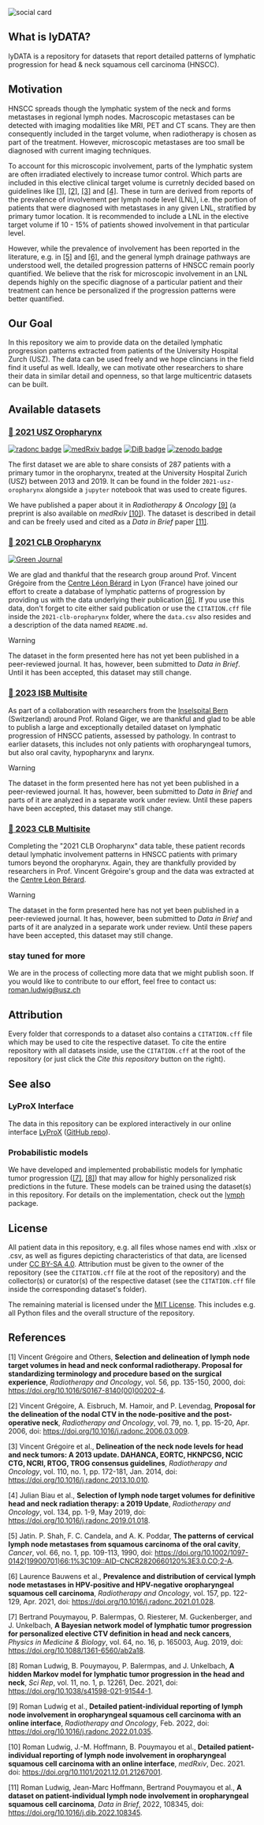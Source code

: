![social card](./github-social-card.png)

## What is lyDATA?

lyDATA is a repository for datasets that report detailed patterns of lymphatic progression for head & neck squamous cell carcinoma (HNSCC).

## Motivation

HNSCC spreads though the lymphatic system of the neck and forms metastases in regional lymph nodes. Macroscopic metastases can be detected with imaging modalities like MRI, PET and CT scans. They are then consequently included in the target volume, when radiotherapy is chosen as part of the treatment. However, microscopic metastases are too small be diagnosed with current imaging techniques.

To account for this microscopic involvement, parts of the lymphatic system are often irradiated electively to increase tumor control. Which parts are included in this elective clinical target volume is curretnly decided based on guidelines like [[1]](#1), [[2]](#2), [[3]](#3) and [[4]](#4). These in turn are derived from reports of the prevalence of involvement per lymph node level (LNL), i.e. the portion of patients that were diagnosed with metastases in any given LNL, stratified by primary tumor location. It is recommended to include a LNL in the elective target volume if 10 - 15% of patients showed involvement in that particular level.

However, while the prevalence of involvement has been reported in the literature, e.g. in [[5]](#5) and [[6]](#6), and the general lymph drainage pathways are understood well, the detailed progression patterns of HNSCC remain poorly quantified. We believe that the risk for microscopic involvement in an LNL depends highly on the specific diagnose of a particular patient and their treatment can hence be personalized if the progression patterns were better quantified.

## Our Goal

In this repository we aim to provide data on the detailed lymphatic progression patterns extracted from patients of the University Hospital Zurch (USZ). The data can be used freely and we hope clincians in the field find it useful as well. Ideally, we can motivate other researchers to share their data in similar detail and openness, so that large multicentric datasets can be built.

## Available datasets

### [:open_file_folder: 2021 USZ Oropharynx]

[![radonc badge](https://img.shields.io/badge/Rad%20Onc-j.radonc.2022.01.035-3e6e0e)](https://doi.org/10.1016/j.radonc.2022.01.035)
[![medRxiv badge](https://img.shields.io/badge/medR%CF%87iv-2021.12.01.21267001-0e4c92)](https://doi.org/10.1101/2021.12.01.21267001)
[![DiB badge](https://img.shields.io/badge/DiB-10.1016%2Fj.dib.2022.108345-orange)](https://doi.org/10.1016/j.dib.2022.108345)
[![zenodo badge](https://img.shields.io/badge/DOI-10.5281%2Fzenodo.5833835-informational)](https://doi.org/10.5281/zenodo.5833835)

The first dataset we are able to share consists of 287 patients with a primary tumor in the oropharynx, treated at the University Hospital Zurich (USZ) between 2013 and 2019. It can be found in the folder `2021-usz-oropharynx` alongside a `jupyter` notebook that was used to create figures.

We have published a paper about it in *Radiotherapy & Oncology* [[9]](#9) (a preprint is also available on *medRxiv* [[10]](#10)). The dataset is described in detail and can be freely used and cited as a *Data in Brief* paper [[11]](#11).

[:open_file_folder: 2021 USZ Oropharynx]: https://github.com/rmnldwg/lyDATA/tree/main/2021-usz-oropharynx

### [:open_file_folder: 2021 CLB Oropharynx]

[![Green Journal](https://img.shields.io/badge/Rad%20Onc-j.radonc.2021.01.028-3e6e0e)](https://doi.org/10.1016/j.radonc.2021.01.028)

We are glad and thankful that the research group around Prof. Vincent Grégoire from the [Centre Léon Bérard] in Lyon (France) have joined our effort to create a database of lymphatic patterns of progression by providing us with the data underlying their publication [[6]](#6). If you use this data, don't forget to cite either said publication or use the `CITATION.cff` file inside the `2021-clb-oropharynx` folder, where the `data.csv` also resides and a description of the data named `README.md`.

> [!WARNING]
> The dataset in the form presented here has not yet been published in a peer-reviewed journal. It has, however, been submitted to *Data in Brief*. Until it has been accepted, this dataset may still change.

[:open_file_folder: 2021 CLB Oropharynx]: https://github.com/rmnldwg/lyDATA/tree/main/2021-clb-oropharynx
[Centre Léon Bérard]: https://www.centreleonberard.fr/en

### [:open_file_folder: 2023 ISB Multisite]

As part of a collaboration with researchers from the [Inselspital Bern] (Switzerland) around Prof. Roland Giger, we are thankful and glad to be able to publish a large and exceptionally detailed dataset on lymphatic progression of HNSCC patients, assessed by pathology. In contrast to earlier datasets, this includes not only patients with oropharyngeal tumors, but also oral cavity, hypopharynx and larynx.

> [!WARNING]
> The dataset in the form presented here has not yet been published in a peer-reviewed journal. It has, however, been submitted to *Data in Brief* and parts of it are analyzed in a separate work under review. Until these papers have been accepted, this dataset may still change.

[:open_file_folder: 2023 ISB Multisite]: https://github.com/rmnldwg/lyDATA/tree/main/2023-isb-multisite
[Inselspital Bern]: https://www.insel.ch/de/

### [:open_file_folder: 2023 CLB Multisite]

Completing the "2021 CLB Oropharynx" data table, these patient records detaul lymphatic involvement patterns in HNSCC patients with primary tumors beyond the oropharynx. Again, they are thankfully provided by researchers in Prof. Vincent Grégoire's group and the data was extracted at the [Centre Léon Bérard].

> [!WARNING]
> The dataset in the form presented here has not yet been published in a peer-reviewed journal. It has, however, been submitted to *Data in Brief* and parts of it are analyzed in a separate work under review. Until these papers have been accepted, this dataset may still change.

[:open_file_folder: 2023 CLB Multisite]: https://github.com/rmnldwg/lyDATA/tree/main/2023-clb-multisite

### stay tuned for more

We are in the process of collecting more data that we might publish soon. If you would like to contribute to our effort, feel free to contact us: [roman.ludwig@usz.ch]

[roman.ludwig@usz.ch]: mailto:roman.ludwig@usz.ch

## Attribution

Every folder that corresponds to a dataset also contains a `CITATION.cff` file which may be used to cite the respective dataset. To cite the entire repository with all datasets inside, use the `CITATION.cff` at the root of the repository (or just click the *Cite this repository* button on the right).

## See also

### LyProX Interface

The data in this repository can be explored interactively in our online interface [LyProX] ([GitHub repo]).

[LyProX]: https://lyprox.org
[GitHub repo]: https://github.com/rmnldwg/lyprox

### Probabilistic models

We have developed and implemented probabilistic models for lymphatic tumor progression ([[7]](#7), [[8]](#8)) that may allow for highly personalized risk predictions in the future. These models can be trained using the dataset(s) in this repository. For details on the implementation, check out the [lymph] package.

[lymph]: https://github.com/rmnldwg/lymph

## License

All patient data in this repository, e.g. all files whose names end with .xlsx or .csv, as well as figures depicting characteristics of that data, are licensed under [CC BY-SA 4.0]. Attribution must be given to the owner of the repository (see the `CITATION.cff` file at the root of the repository) and the collector(s) or curator(s) of the respective dataset (see the `CITATION.cff` file inside the corresponding dataset's folder).

The remaining material is licensed under the [MIT License]. This includes e.g. all Python files and the overall structure of the repository.

[CC BY-SA 4.0]: https://creativecommons.org/licenses/by-sa/4.0/
[MIT License]: https://mit-license.org/

## References

<a id="1">[1]</a>
Vincent Grégoire and Others,
**Selection and delineation of lymph node target volumes in head and neck conformal radiotherapy. Proposal for standardizing terminology and procedure based on the surgical experience**,
*Radiotherapy and Oncology*, vol. 56, pp. 135-150, 2000,
doi: <https://doi.org/10.1016/S0167-8140(00)00202-4>.

<a id="2">[2]</a>
Vincent Grégoire, A. Eisbruch, M. Hamoir, and P. Levendag,
**Proposal for the delineation of the nodal CTV in the node-positive and the post-operative neck**,
*Radiotherapy and Oncology*, vol. 79, no. 1, pp. 15-20, Apr. 2006,
doi: <https://doi.org/10.1016/j.radonc.2006.03.009>.

<a id="3">[3]</a>
Vincent Grégoire et al.,
**Delineation of the neck node levels for head and neck tumors: A 2013 update. DAHANCA, EORTC, HKNPCSG, NCIC CTG, NCRI, RTOG, TROG consensus guidelines**,
*Radiotherapy and Oncology*, vol. 110, no. 1, pp. 172-181, Jan. 2014,
doi: <https://doi.org/10.1016/j.radonc.2013.10.010>.

<a id="4">[4]</a>
Julian Biau et al.,
**Selection of lymph node target volumes for definitive head and neck radiation therapy: a 2019 Update**,
*Radiotherapy and Oncology*, vol. 134, pp. 1-9, May 2019,
doi: <https://doi.org/10.1016/j.radonc.2019.01.018>.

<a id="5">[5]</a>
Jatin. P. Shah, F. C. Candela, and A. K. Poddar,
**The patterns of cervical lymph node metastases from squamous carcinoma of the oral cavity**,
*Cancer*, vol. 66, no. 1, pp. 109-113, 1990,
doi: <https://doi.org/10.1002/1097-0142(19900701)66:1%3C109::AID-CNCR2820660120%3E3.0.CO;2-A>.

<a id="6">[6]</a>
Laurence Bauwens et al.,
**Prevalence and distribution of cervical lymph node metastases in HPV-positive and HPV-negative oropharyngeal squamous cell carcinoma**,
*Radiotherapy and Oncology*, vol. 157, pp. 122-129, Apr. 2021,
doi: <https://doi.org/10.1016/j.radonc.2021.01.028>.

<a id="7">[7]</a>
Bertrand Pouymayou, P. Balermpas, O. Riesterer, M. Guckenberger, and J. Unkelbach,
**A Bayesian network model of lymphatic tumor progression for personalized elective CTV definition in head and neck cancers**,
*Physics in Medicine & Biology*, vol. 64, no. 16, p. 165003, Aug. 2019,
doi: <https://doi.org/10.1088/1361-6560/ab2a18>.

<a id="8">[8]</a>
Roman Ludwig, B. Pouymayou, P. Balermpas, and J. Unkelbach,
**A hidden Markov model for lymphatic tumor progression in the head and neck**,
*Sci Rep*, vol. 11, no. 1, p. 12261, Dec. 2021,
doi: <https://doi.org/10.1038/s41598-021-91544-1>.

<a id="9">[9]</a>
Roman Ludwig et al.,
**Detailed patient-individual reporting of lymph node involvement in oropharyngeal squamous cell carcinoma with an online interface**,
*Radiotherapy and Oncology*, Feb. 2022,
doi: <https://doi.org/10.1016/j.radonc.2022.01.035>.

<a id="10">[10]</a>
Roman Ludwig, J.-M. Hoffmann, B. Pouymayou et al.,
**Detailed patient-individual reporting of lymph node involvement in oropharyngeal squamous cell carcinoma with an online interface**,
*medRxiv*, Dec. 2021.
doi: <https://doi.org/10.1101/2021.12.01.21267001>.

<a id="11">[11]</a>
Roman Ludwig, Jean-Marc Hoffmann, Bertrand Pouymayou et al.,
**A dataset on patient-individual lymph node involvement in oropharyngeal squamous cell carcinoma**,
*Data in Brief*, 2022, 108345,
doi: <https://doi.org/10.1016/j.dib.2022.108345>.
